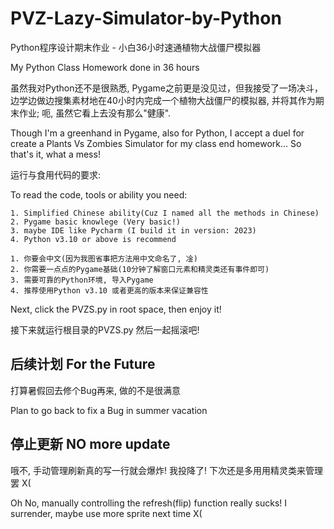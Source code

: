 # PVZ-Lazy-Simulator-by-Python

Python程序设计期末作业 - 小白36小时速通植物大战僵尸模拟器

My Python Class Homework done in 36 hours

虽然我对Python还不是很熟悉, Pygame之前更是没见过，但我接受了一场决斗，边学边做边搜集素材地在40小时内完成一个植物大战僵尸的模拟器, 并将其作为期末作业; 呃, 虽然它看上去没有那么"健康".

Though I'm a greenhand in Pygame, also for Python, I accept a duel for create a Plants Vs Zombies Simulator for my class end homework...
So that's it, what a mess!


运行与食用代码的要求:

To read the code, tools or ability you need:
 
    1. Simplified Chinese ability(Cuz I named all the methods in Chinese)
    2. Pygame basic knowlege (Very basic!)
    3. maybe IDE like Pycharm (I build it in version: 2023)
    4. Python v3.10 or above is recommend
    
    1. 你要会中文(因为我图省事把方法用中文命名了, 凎)
    2. 你需要一点点的Pygame基础(10分钟了解窗口元素和精灵类还有事件即可)
    3. 需要可靠的Python环境, 导入Pygame
    4. 推荐使用Python v3.10 或者更高的版本来保证兼容性

Next, click the PVZS.py in root space, then enjoy it!

接下来就运行根目录的PVZS.py 然后一起摇滚吧!

后续计划 For the Future
---

打算暑假回去修个Bug再来, 做的不是很满意

Plan to go back to fix a Bug in summer vacation

停止更新 NO more update 
---

哦不, 手动管理刷新真的写一行就会爆炸! 我投降了! 下次还是多用用精灵类来管理罢 X(

Oh No, manually controlling the refresh(flip) function really sucks! I surrender, maybe use more sprite next time X(

